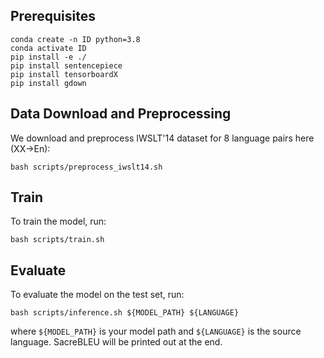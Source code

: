 ## Prerequisites
```
conda create -n ID python=3.8
conda activate ID
pip install -e ./
pip install sentencepiece
pip install tensorboardX
pip install gdown
```

## Data Download and Preprocessing
We download and preprocess IWSLT'14 dataset for 8 language pairs here (XX->En):
```
bash scripts/preprocess_iwslt14.sh
```
## Train
To train the model, run:
```
bash scripts/train.sh
```
## Evaluate
To evaluate the model on the test set, run:
```
bash scripts/inference.sh ${MODEL_PATH} ${LANGUAGE}
```
where `${MODEL_PATH}` is your model path and `${LANGUAGE}` is the source language. SacreBLEU will be printed out at the end.
